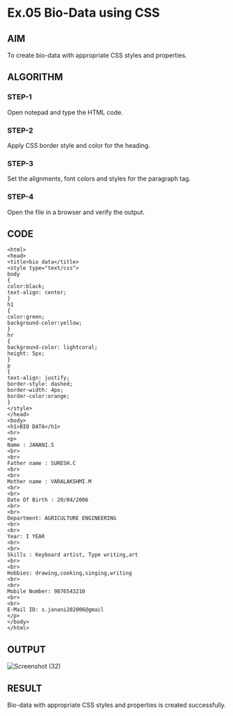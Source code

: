 # Ex.05 Bio-Data using CSS
## AIM
  To create bio-data with appropriate CSS styles and properties.

## ALGORITHM
### STEP-1
  Open notepad and type the HTML code.

### STEP-2
  Apply CSS border style and color for the heading.

### STEP-3
  Set the alignments, font colors and styles for the paragraph tag.

### STEP-4
  Open the file in a browser and verify the output.
  
## CODE
```
<html>
<head>
<title>bio data</title>
<style type="text/css">
body
{
color:black;
text-align: center;
}
h1
{
color:green;
background-color:yellow;
}
hr
{
background-color: lightcoral;
height: 5px;
}
p
{
text-align: justify;
border-style: dashed;
border-width: 4px;
border-color:orange;
}
</style>
</head>
<body>
<h1>BIO DATA</h1>
<hr>
<p>
Name : JANANI.S
<br>
<br>
Father name : SURESH.C
<br>
<br>
Mother name : VARALAKSHMI.M
<br>
<br>
Date Of Birth : 20/04/2006
<br>
<br>
Department: AGRICULTURE ENGINEERING
<br>
<br>
Year: I YEAR
<br>
<br>
Skills : Keyboard artist, Type writing,art
<br>
<br>
Hobbies: drawing,cooking,singing,writing
<br>
<br>
Mobile Number: 9876543210
<br>
<br>
E-Mail ID: s.janani202006@gmail
</p>
</body>
</html>
```

## OUTPUT
![Screenshot (32)](https://github.com/SJanani16/Ex05_Web-Design/assets/168054215/fe407e1d-82da-45b2-9746-fec48a809582)


## RESULT
  Bio-data with appropriate CSS styles and properties is created successfully.
